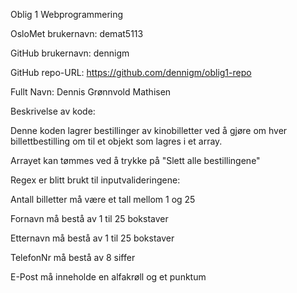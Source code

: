 Oblig 1 Webprogrammering 

OsloMet brukernavn: demat5113

GitHub brukernavn: dennigm

GitHub repo-URL: https://github.com/dennigm/oblig1-repo

Fullt Navn: Dennis Grønnvold Mathisen


Beskrivelse av kode:

Denne koden lagrer bestillinger av kinobilletter ved å gjøre om
hver billettbestilling om til et objekt som lagres i et array.

Arrayet kan tømmes ved å trykke på "Slett alle bestillingene"

Regex er blitt brukt til inputvalideringene:

Antall billetter må være et tall mellom 1 og 25

Fornavn må bestå av 1 til 25 bokstaver

Etternavn må bestå av 1 til 25 bokstaver

TelefonNr må bestå av 8 siffer

E-Post må inneholde en alfakrøll og et punktum
